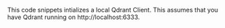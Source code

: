 This code snippets intializes a local Qdrant Client. This assumes that you have Qdrant running on http://localhost:6333.